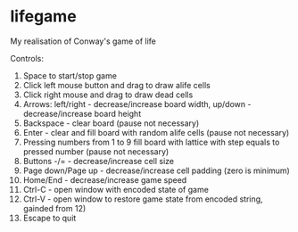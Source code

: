 lifegame
========

My realisation of Conway's game of life

Controls:
1) Space to start/stop game
2) Click left mouse button and drag to draw alife cells
3) Click right mouse and drag to draw dead cells
4) Arrows: left/right - decrease/increase board width, up/down - decrease/increase board height
5) Backspace - clear board (pause not necessary)
6) Enter - clear and fill board with random alife cells (pause not necessary)
7) Pressing numbers from 1 to 9 fill board with lattice with step equals to pressed number (pause not necessary)
8) Buttons -/= - decrease/increase cell size
9) Page down/Page up - decrease/increase cell padding (zero is minimum)
10) Home/End - decrease/increase game speed
12) Ctrl-C - open window with encoded state of game
13) Ctrl-V - open window to restore game state from encoded string, gainded from 12)
11) Escape to quit
